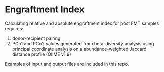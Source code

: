 # Engraftment Index
Calculating relative and absolute engraftment index for post FMT samples requires:
1) donor-recipient pairing
2) PCo1 and PCo2 values generated from beta-diversity analysis using principal coordinate analysis on a abundance-weighted Jaccard distance profile (QIIME v1.9)

Examples of input and output files are included in this repo.
